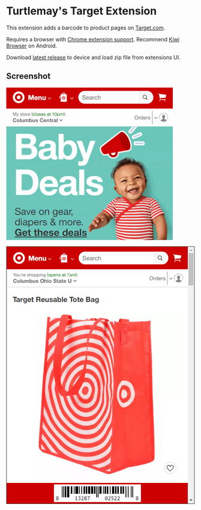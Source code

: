 # Turtlemay's Target Extension

This extension adds a barcode to product pages on [Target.com](https://target.com).

Requires a browser with [Chrome extension support](https://developer.chrome.com/docs/multidevice/faq/#does-chrome-for-android-support-apps-and-extensions). Recommend [Kiwi Browser](https://play.google.com/store/apps/details?id=com.kiwibrowser.browser) on Android.

Download [latest release](https://github.com/turtlemay-target/turtlemay-target/releases) to device and load zip file from extensions UI.

## Screenshot

![](/capture.gif)

![screenshot](/screenshot.png)
